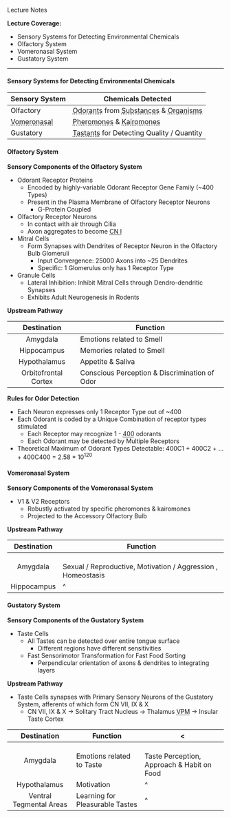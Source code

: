 Lecture Notes

**Lecture Coverage:**
- Sensory Systems for Detecting Environmental Chemicals
- Olfactory System
- Vomeronasal System
- Gustatory System

---
#### **Sensory Systems for Detecting Environmental Chemicals**

| Sensory System                                                     | Chemicals Detected                                                                                                                                                                     |
| ------------------------------------------------------------------ | -------------------------------------------------------------------------------------------------------------------------------------------------------------------------------------- |
| Olfactory                                                          | <abbr Title="Air- / Waterborne Molecules">Odorants</abbr> from <abbr Title="Food & Noxious Substances">Substances</abbr> & <abbr Title="Conspecifics & Other Animals">Organisms</abbr> |
| <abbr Title="Animals Only; Vestigial in Humans">Vomeronasal</abbr> | <abbr Title="From Conspecifics">Pheromones</abbr> & <abbr Title="From Predators / Preys">Kairomones</abbr>                                                                             |
| Gustatory                                                          | <abbr Title="Molecules from Food & Drink">Tastants</abbr> for Detecting Quality / Quantity                                                                                             |


#### **Olfactory System**
**Sensory Components of the Olfactory System**
- Odorant Receptor Proteins
	- Encoded by highly-variable Odorant Receptor Gene Family (~400 Types)
	- Present in the Plasma Membrane of Olfactory Receptor Neurons
		- G-Protein Coupled
- Olfactory Receptor Neurons
	- In contact with air through Cilia
	- Axon aggregates to become <abbr Title="Olfactory">CN I</abbr>
- Mitral Cells
	- Form Synapses with Dendrites of Receptor Neuron in the Olfactory Bulb Glomeruli
		- Input Convergence: 25000 Axons into ~25 Dendrites
		- Specific: 1 Glomerulus only has 1 Receptor Type
- Granule Cells
	- Lateral Inhibition: Inhibit Mitral Cells through Dendro-dendritic Synapses
	- Exhibits Adult Neurogenesis in Rodents

**Upstream Pathway**

|     Destination      | Function                                      |
| :------------------: | --------------------------------------------- |
|       Amygdala       | Emotions related to Smell                     |
|     Hippocampus      | Memories related to Smell                     |
|     Hypothalamus     | Appetite & Saliva                             |
| Orbitofrontal Cortex | Conscious Perception & Discrimination of Odor |

**Rules for Odor Detection**
- Each Neuron expresses only 1 Receptor Type out of ~400
- Each Odorant is coded by a Unique Combination of receptor types stimulated
	- Each Receptor may recognize 1 - <abbr Title="Hypothetically">400</abbr> odorants
	- Each Odorant may be detected by Multiple Receptors
- Theoretical Maximum of Odorant Types Detectable: 400C1 + 400C2 + ... + 400C400 = 2.58 * 10<sup>120</sup>



#### **Vomeronasal System**
**Sensory Components of the Vomeronasal System**
- V1 & V2 Receptors
	- Robustly activated by specific pheromones & kairomones
	- Projected to the Accessory Olfactory Bulb

**Upstream Pathway**

| Destination | Function                                                         |
| :---------: | ---------------------------------------------------------------- |
|  Amygdala   | <br>Sexual / Reproductive, Motivation / Aggression , Homeostasis |
| Hippocampus | ^                                                                |


#### **Gustatory System**
**Sensory Components of the Gustatory System**
- Taste Cells
	- All Tastes can be detected over entire tongue surface
		- Different regions have different sensitivities
	- Fast Sensorimotor Transformation for Fast Food Sorting
		- Perpendicular orientation of axons & dendrites to integrating layers

**Upstream Pathway**
- Taste Cells synapses with Primary Sensory Neurons of the Gustatory System, afferents of which form CN VII, IX & X
	- CN VII, IX & X → Solitary Tract Nucleus → Thalamus <abbr Title="Ventral Posteromedial Nucleus">VPM</abbr> → Insular Taste Cortex


|       Destination       | Function                        | <                                              |
| :---------------------: | ------------------------------- | ---------------------------------------------- |
|        Amygdala         | Emotions related to Taste       | <br>Taste Perception, Approach & Habit on Food |
|      Hypothalamus       | Motivation                      | ^                                              |
| Ventral Tegmental Areas | Learning for Pleasurable Tastes | ^                                              |
